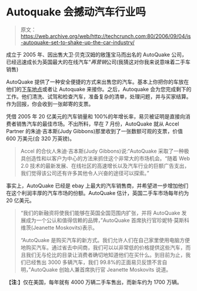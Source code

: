 # Autoquake 会撼动汽车行业吗

> 原文：<https://web.archive.org/web/http://techcrunch.com:80/2006/09/04/is-autoquake-set-to-shake-up-the-car-industry/>

成立于 2005 年、因出售大卫·贝克汉姆的敞篷宝马而出名的 AutoQuake 公司，已经迅速成长为英国最大的在线汽车“*再营销*公司(我猜这对你我来说意味着二手车销售)

AutoQuake 提供了一种安全便捷的方式来出售您的汽车。基本上你把你的车放在他们的[下车地点](https://web.archive.org/web/20150615182312/http://www.autoquake.com/contact.php?page=1)或者让 Autoquake 来接你。之后，Autoquake 会为您完成剩下的工作。他们清洗、试驾和检查汽车，准备复杂的清单，处理问题，并与买家结算。作为回报，你会收到一张邮寄的支票。

凭借 2005 年 20 亿美元的汽车销量和 100%的年增长率，易贝被证明是直接向消费者销售汽车的最佳市场。不出所料，早在 7 月份，AutoQuake 就从 Accel Partner 的朱迪·吉本斯(Judy Gibbons)那里收到了一张数额可观的支票，价值 600 万美元(合 320 万英镑)。

> Accel 的合伙人朱迪·吉本斯(Judy Gibbons)说:“AutoQuake 采取了一种极具创造性和以客户为中心的方法来抓住这个非常大的市场机会。“随着 Web 2.0 技术的最新发展、在线社区的高速增长以及汽车行业的巨额广告支出，我们觉得该公司还有许多其他令人兴奋的途径可以探索。”

事实上，AutoQuake 已经是 ebay 上最大的汽车销售商，并希望进一步增加他们在这个利润丰厚的汽车市场的份额。AutoQuake 估计，英国二手车市场每年约为 20 亿美元。

> “我们的新融资将使我们能够在英国全国范围内扩张，并将 AutoQuake 发展成为一个公认和值得信赖的品牌，”AutoQuake 首席执行官珍妮特·莫斯科维茨(Jeanette Moskovits)表示。
> 
> “AutoQuake 是购买汽车的新方式。我们允许人们在自己家里使用电脑方便地购买汽车。通过省去中间商，我们可以以非常低的价格提供这些汽车，而且我们无与伦比的目录让消费者确切地知道他们在买什么。到目前为止，我们已经售出 3000 多辆汽车，我们 99.8%的正面易贝反馈不言自明，”AutoQuake 创始人兼首席执行官 Jeanette Moskovits 说道。

【**注**:】仅在美国，每年就有 4000 万辆二手车售出，而新车约为 1700 万辆。